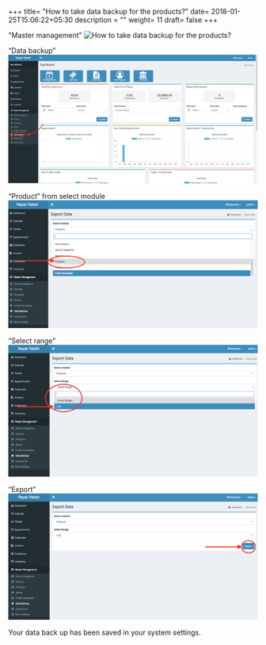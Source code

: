 +++
title= "How to take data backup for the products?"
date= 2018-01-25T15:06:22+05:30
description = ""
weight= 11
draft= false
+++




"Master management”
![How to take data backup for the products?](/images/data_backup_products/master_management_edited-min.png)

“Data backup”
![How to take data backup for the products?](/images/data_backup_products/click_data_back_up_edited-min.png)

“Product” from select module
![How to take data backup for the products?](/images/data_backup_products/select_product.png)

“Select range”
![How to take data backup for the products?](/images/data_backup_products/select_range.png)

“Export”
![How to take data backup for the products?](/images/data_backup_products/click_export.png)

Your data back up has been saved in your system settings.


